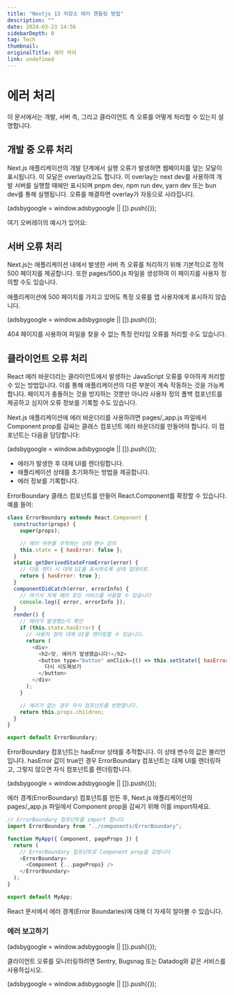 ```yaml
---
title: "Nextjs 13 저장소 에러 핸들링 방법"
description: ""
date: 2024-03-23 14:56
sidebarDepth: 0
tag: Tech
thumbnail:
originalTitle: 에러 처리
link: undefined
---
```


# 에러 처리

이 문서에서는 개발, 서버 측, 그리고 클라이언트 측 오류를 어떻게 처리할 수 있는지 설명합니다.

## 개발 중 오류 처리

Next.js 애플리케이션의 개발 단계에서 실행 오류가 발생하면 웹페이지를 덮는 모달이 표시됩니다. 이 모달은 overlay라고도 합니다. 이 overlay는 next dev를 사용하여 개발 서버를 실행할 때에만 표시되며 pnpm dev, npm run dev, yarn dev 또는 bun dev를 통해 실행됩니다. 오류를 해결하면 overlay가 자동으로 사라집니다.

<!-- ui-log 수평형 -->

<ins class="adsbygoogle"
      style="display:block"
      data-ad-client="ca-pub-4877378276818686"
      data-ad-slot="9743150776"
      data-ad-format="auto"
      data-full-width-responsive="true"></ins>
<component is="script">
(adsbygoogle = window.adsbygoogle || []).push({});
</component>

여기 오버레이의 예시가 있어요:

## 서버 오류 처리

Next.js는 애플리케이션 내에서 발생한 서버 측 오류를 처리하기 위해 기본적으로 정적 500 페이지를 제공합니다. 또한 pages/500.js 파일을 생성하여 이 페이지를 사용자 정의할 수도 있습니다.

애플리케이션에 500 페이지를 가지고 있어도 특정 오류를 앱 사용자에게 표시하지 않습니다.

<!-- ui-log 수평형 -->

<ins class="adsbygoogle"
      style="display:block"
      data-ad-client="ca-pub-4877378276818686"
      data-ad-slot="9743150776"
      data-ad-format="auto"
      data-full-width-responsive="true"></ins>
<component is="script">
(adsbygoogle = window.adsbygoogle || []).push({});
</component>

404 페이지를 사용하여 파일을 찾을 수 없는 특정 런타임 오류를 처리할 수도 있습니다.

## 클라이언트 오류 처리

React 에러 바운더리는 클라이언트에서 발생하는 JavaScript 오류를 우아하게 처리할 수 있는 방법입니다. 이를 통해 애플리케이션의 다른 부분이 계속 작동하는 것을 가능케 합니다. 페이지가 충돌하는 것을 방지하는 것뿐만 아니라 사용자 정의 폴백 컴포넌트를 제공하고 심지어 오류 정보를 기록할 수도 있습니다.

Next.js 애플리케이션에 에러 바운더리를 사용하려면 pages/\_app.js 파일에서 Component prop를 감싸는 클래스 컴포넌트 에러 바운더리를 만들어야 합니다. 이 컴포넌트는 다음을 담당합니다:

<!-- ui-log 수평형 -->

<ins class="adsbygoogle"
      style="display:block"
      data-ad-client="ca-pub-4877378276818686"
      data-ad-slot="9743150776"
      data-ad-format="auto"
      data-full-width-responsive="true"></ins>
<component is="script">
(adsbygoogle = window.adsbygoogle || []).push({});
</component>

- 에러가 발생한 후 대체 UI를 렌더링합니다.
- 애플리케이션 상태를 초기화하는 방법을 제공합니다.
- 에러 정보를 기록합니다.

ErrorBoundary 클래스 컴포넌트를 만들어 React.Component를 확장할 수 있습니다. 예를 들어:

```js
class ErrorBoundary extends React.Component {
  constructor(props) {
    super(props);

    // 에러 여부를 추적하는 상태 변수 정의
    this.state = { hasError: false };
  }
  static getDerivedStateFromError(error) {
    // 다음 렌더 시 대체 UI를 표시하도록 상태 업데이트
    return { hasError: true };
  }
  componentDidCatch(error, errorInfo) {
    // 여기서 자체 에러 로깅 서비스를 사용할 수 있습니다
    console.log({ error, errorInfo });
  }
  render() {
    // 에러가 발생했는지 확인
    if (this.state.hasError) {
      // 사용자 정의 대체 UI를 렌더링할 수 있습니다.
      return (
        <div>
          <h2>앗, 에러가 발생했습니다!</h2>
          <button type="button" onClick={() => this.setState({ hasError: false })}>
            다시 시도해보기
          </button>
        </div>
      );
    }

    // 에러가 없는 경우 자식 컴포넌트를 반환합니다.
    return this.props.children;
  }
}

export default ErrorBoundary;
```

ErrorBoundary 컴포넌트는 hasError 상태를 추적합니다. 이 상태 변수의 값은 불리언입니다. hasError 값이 true인 경우 ErrorBoundary 컴포넌트는 대체 UI를 렌더링하고, 그렇지 않으면 자식 컴포넌트를 렌더링합니다.

<!-- ui-log 수평형 -->

<ins class="adsbygoogle"
      style="display:block"
      data-ad-client="ca-pub-4877378276818686"
      data-ad-slot="9743150776"
      data-ad-format="auto"
      data-full-width-responsive="true"></ins>
<component is="script">
(adsbygoogle = window.adsbygoogle || []).push({});
</component>

에러 경계(ErrorBoundary) 컴포넌트를 만든 후, Next.js 애플리케이션의 pages/\_app.js 파일에서 Component prop을 감싸기 위해 이를 import하세요.

```js
// ErrorBoundary 컴포넌트를 import 합니다
import ErrorBoundary from "../components/ErrorBoundary";

function MyApp({ Component, pageProps }) {
  return (
    // ErrorBoundary 컴포넌트로 Component prop을 감쌉니다
    <ErrorBoundary>
      <Component {...pageProps} />
    </ErrorBoundary>
  );
}

export default MyApp;
```

React 문서에서 에러 경계(Error Boundaries)에 대해 더 자세히 알아볼 수 있습니다.

### 에러 보고하기

<!-- ui-log 수평형 -->

<ins class="adsbygoogle"
      style="display:block"
      data-ad-client="ca-pub-4877378276818686"
      data-ad-slot="9743150776"
      data-ad-format="auto"
      data-full-width-responsive="true"></ins>
<component is="script">
(adsbygoogle = window.adsbygoogle || []).push({});
</component>

클라이언트 오류를 모니터링하려면 Sentry, Bugsnag 또는 Datadog와 같은 서비스를 사용하십시오.

<!-- ui-log 수평형 -->

<ins class="adsbygoogle"
      style="display:block"
      data-ad-client="ca-pub-4877378276818686"
      data-ad-slot="9743150776"
      data-ad-format="auto"
      data-full-width-responsive="true"></ins>
<component is="script">
(adsbygoogle = window.adsbygoogle || []).push({});
</component>

